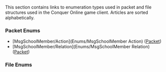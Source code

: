 This section contains links to enumeration types used in packet and file structures used in the Conquer Online game client. Articles are sorted alphabetically.

### Packet Enums
* [MsgSchoolMember/Action](Enums/MsgSchoolMember Action) ([Packet](Packets/Archive/MsgSchoolMember))
* [MsgSchoolMember/Relation](Enums/MsgSchoolMember Relation) ([Packet](Packets/Archive/MsgSchoolMember))

### File Enums
